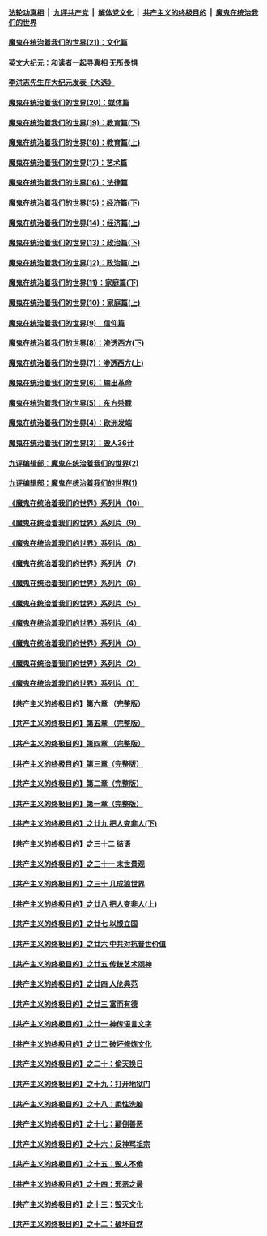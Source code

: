 

####  [法轮功真相](../../../../basic/blob/master/README.md?t=12230702) &nbsp;|&nbsp; [九评共产党](../../../../9ping.md/blob/master/README.md?t=12230702) &nbsp;|&nbsp; [解体党文化](../../../../jtdwh.md/blob/master/README.md?t=12230702)  &nbsp;|&nbsp; [共产主义的终极目的](../../../../gczydzjmd.md/blob/master/README.md?t=12230702) &nbsp;|&nbsp; [魔鬼在统治我们的世界](../../../../mgztzwmdsj.md/blob/master/README.md?t=12230702) 

#### [魔鬼在统治着我们的世界(21)：文化篇](../pages/nsc422/n10597706.md?t=12230702) 

#### [英文大纪元：和读者一起寻真相 无所畏惧](../pages/nsc422/n12542027.md?t=12230702) 

#### [李洪志先生在大纪元发表《大选》](../pages/nsc422/n12534746.md?t=12230702) 

#### [魔鬼在统治着我们的世界(20)：媒体篇](../pages/nsc422/n10586579.md?t=12230702) 

#### [魔鬼在统治着我们的世界(19)：教育篇(下)](../pages/nsc422/n10564808.md?t=12230702) 

#### [魔鬼在统治着我们的世界(18)：教育篇(上)](../pages/nsc422/n10526970.md?t=12230702) 

#### [魔鬼在统治着我们的世界(17)：艺术篇](../pages/nsc422/n10499093.md?t=12230702) 

#### [魔鬼在统治着我们的世界(16)：法律篇](../pages/nsc422/n10485969.md?t=12230702) 

#### [魔鬼在统治着我们的世界(15)：经济篇(下)](../pages/nsc422/n10469975.md?t=12230702) 

#### [魔鬼在统治着我们的世界(14)：经济篇(上)](../pages/nsc422/n10457370.md?t=12230702) 

#### [魔鬼在统治着我们的世界(13)：政治篇(下)](../pages/nsc422/n10448270.md?t=12230702) 

#### [魔鬼在统治着我们的世界(12)：政治篇(上)](../pages/nsc422/n10444576.md?t=12230702) 

#### [魔鬼在统治着我们的世界(11)：家庭篇(下)](../pages/nsc422/n10440961.md?t=12230702) 

#### [魔鬼在统治着我们的世界(10)：家庭篇(上)](../pages/nsc422/n10435448.md?t=12230702) 

#### [魔鬼在统治着我们的世界(9)：信仰篇](../pages/nsc422/n10432159.md?t=12230702) 

#### [魔鬼在统治着我们的世界(8)：渗透西方(下)](../pages/nsc422/n10429603.md?t=12230702) 

#### [魔鬼在统治着我们的世界(7)：渗透西方(上)](../pages/nsc422/n10426013.md?t=12230702) 

#### [魔鬼在统治着我们的世界(6)：输出革命](../pages/nsc422/n10421536.md?t=12230702) 

#### [魔鬼在统治着我们的世界(5)：东方杀戮](../pages/nsc422/n10417707.md?t=12230702) 

#### [魔鬼在统治着我们的世界(4)：欧洲发端](../pages/nsc422/n10414890.md?t=12230702) 

#### [魔鬼在统治着我们的世界(3)：毁人36计](../pages/nsc422/n10411583.md?t=12230702) 

#### [九评编辑部：魔鬼在统治着我们的世界(2)](../pages/nsc422/n10410036.md?t=12230702) 

#### [九评编辑部：魔鬼在统治着我们的世界(1)](../pages/nsc422/n10406825.md?t=12230702) 

#### [《魔鬼在统治着我们的世界》系列片（10）](../pages/nsc422/n12292670.md?t=12230702) 

#### [《魔鬼在统治着我们的世界》系列片（9）](../pages/nsc422/n12290859.md?t=12230702) 

#### [《魔鬼在统治着我们的世界》系列片（8）](../pages/nsc422/n12287445.md?t=12230702) 

#### [《魔鬼在统治着我们的世界》系列片（7）](../pages/nsc422/n12283425.md?t=12230702) 

#### [《魔鬼在统治着我们的世界》系列片（6）](../pages/nsc422/n12282314.md?t=12230702) 

#### [《魔鬼在统治着我们的世界》系列片（5）](../pages/nsc422/n12281419.md?t=12230702) 

#### [《魔鬼在统治着我们的世界》系列片（4）](../pages/nsc422/n12274024.md?t=12230702) 

#### [《魔鬼在统治着我们的世界》系列片（3）](../pages/nsc422/n12271322.md?t=12230702) 

#### [《魔鬼在统治着我们的世界》系列片（2）](../pages/nsc422/n12269049.md?t=12230702) 

#### [《魔鬼在统治着我们的世界》系列片（1）](../pages/nsc422/n12267575.md?t=12230702) 

#### [【共产主义的终极目的】第六章 （完整版）](../pages/nsc422/n11428913.md?t=12230702) 

#### [【共产主义的终极目的】第五章 （完整版）](../pages/nsc422/n11428912.md?t=12230702) 

#### [【共产主义的终极目的】第四章 （完整版）](../pages/nsc422/n11428907.md?t=12230702) 

#### [【共产主义的终极目的】第三章（完整版）](../pages/nsc422/n11428848.md?t=12230702) 

#### [【共产主义的终极目的】第二章（完整版）](../pages/nsc422/n11428831.md?t=12230702) 

#### [【共产主义的终极目的】第一章（完整版）](../pages/nsc422/n11417651.md?t=12230702) 

#### [【共产主义的终极目的】之廿九 把人变非人(下)](../pages/nsc422/n11344140.md?t=12230702) 

#### [【共产主义的终极目的】之三十二 结语](../pages/nsc422/n11360535.md?t=12230702) 

#### [【共产主义的终极目的】之三十一 末世景观](../pages/nsc422/n11351129.md?t=12230702) 

#### [【共产主义的终极目的】之三十 几成狼世界](../pages/nsc422/n11348280.md?t=12230702) 

#### [【共产主义的终极目的】之廿八 把人变非人(上)](../pages/nsc422/n11340492.md?t=12230702) 

#### [【共产主义的终极目的】之廿七 以恨立国](../pages/nsc422/n11336944.md?t=12230702) 

#### [【共产主义的终极目的】之廿六 中共对抗普世价值](../pages/nsc422/n11324785.md?t=12230702) 

#### [【共产主义的终极目的】之廿五 传统艺术颂神](../pages/nsc422/n11296396.md?t=12230702) 

#### [【共产主义的终极目的】之廿四 人伦典范](../pages/nsc422/n11296397.md?t=12230702) 

#### [【共产主义的终极目的】之廿三 富而有德](../pages/nsc422/n11283598.md?t=12230702) 

#### [【共产主义的终极目的】之廿一 神传语言文字](../pages/nsc422/n11263265.md?t=12230702) 

#### [【共产主义的终极目的】之廿二 破坏修炼文化](../pages/nsc422/n11245728.md?t=12230702) 

#### [【共产主义的终极目的】之二十：偷天换日](../pages/nsc422/n11238846.md?t=12230702) 

#### [【共产主义的终极目的】之十九：打开地狱门](../pages/nsc422/n11206376.md?t=12230702) 

#### [【共产主义的终极目的】之十八：柔性洗脑](../pages/nsc422/n11199994.md?t=12230702) 

#### [【共产主义的终极目的】之十七：颠倒善恶](../pages/nsc422/n11179782.md?t=12230702) 

#### [【共产主义的终极目的】之十六：反神骂祖宗](../pages/nsc422/n11166798.md?t=12230702) 

#### [【共产主义的终极目的】之十五：毁人不倦](../pages/nsc422/n11166792.md?t=12230702) 

#### [【共产主义的终极目的】之十四：邪恶之最](../pages/nsc422/n11150249.md?t=12230702) 

#### [【共产主义的终极目的】之十三：毁灭文化](../pages/nsc422/n11135227.md?t=12230702) 

#### [【共产主义的终极目的】之十二：破坏自然](../pages/nsc422/n11135214.md?t=12230702) 

